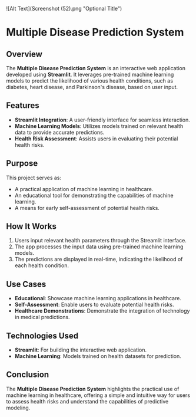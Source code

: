 ![Alt Text](Screenshot (52).png "Optional Title")

# Multiple Disease Prediction System  

## Overview  
The **Multiple Disease Prediction System** is an interactive web application developed using **Streamlit**. It leverages pre-trained machine learning models to predict the likelihood of various health conditions, such as diabetes, heart disease, and Parkinson's disease, based on user input.  

## Features  
- **Streamlit Integration**: A user-friendly interface for seamless interaction.  
- **Machine Learning Models**: Utilizes models trained on relevant health data to provide accurate predictions.  
- **Health Risk Assessment**: Assists users in evaluating their potential health risks.  

## Purpose  
This project serves as:  
- A practical application of machine learning in healthcare.  
- An educational tool for demonstrating the capabilities of machine learning.  
- A means for early self-assessment of potential health risks.  

## How It Works  
1. Users input relevant health parameters through the Streamlit interface.  
2. The app processes the input data using pre-trained machine learning models.  
3. The predictions are displayed in real-time, indicating the likelihood of each health condition.  

## Use Cases  
- **Educational**: Showcase machine learning applications in healthcare.  
- **Self-Assessment**: Enable users to evaluate potential health risks.  
- **Healthcare Demonstrations**: Demonstrate the integration of technology in medical predictions.  

## Technologies Used  
- **Streamlit**: For building the interactive web application.  
- **Machine Learning**: Models trained on health datasets for prediction.  

## Conclusion  
The **Multiple Disease Prediction System** highlights the practical use of machine learning in healthcare, offering a simple and intuitive way for users to assess health risks and understand the capabilities of predictive modeling.

